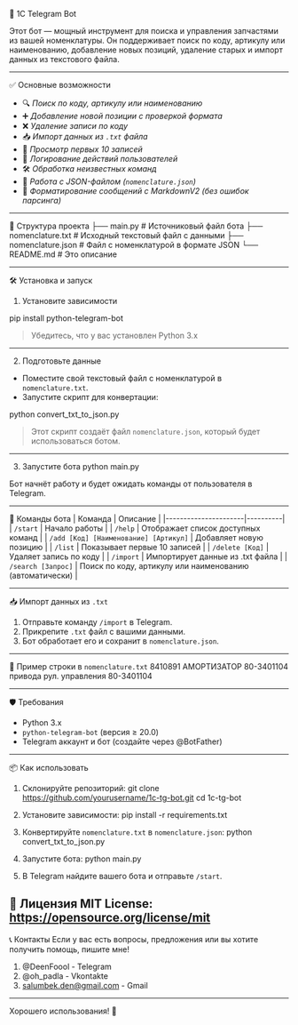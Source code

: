 🚀 1C Telegram Bot

Этот бот — мощный инструмент для поиска и управления запчастями из вашей номенклатуры. Он поддерживает поиск по коду, артикулу или наименованию, добавление новых позиций, удаление старых и импорт данных из текстового файла.

---

 ✅ Основные возможности

- 🔍 *Поиск по коду, артикулу или наименованию*
- ➕ *Добавление новой позиции с проверкой формата*
- ❌ *Удаление записи по коду*
- 📥 *Импорт данных из `.txt` файла*
- 🧾 *Просмотр первых 10 записей*
- 📝 *Логирование действий пользователей*
- 🛠️ *Обработка неизвестных команд*
- 📂 *Работа с JSON-файлом (`nomenclature.json`)*
- 💬 *Форматирование сообщений с MarkdownV2 (без ошибок парсинга)*

---

📁 Структура проекта
├── main.py             # Источниковый файл бота
├── nomenclature.txt    # Исходный текстовый файл с данными
├── nomenclature.json   # Файл с номенклатурой в формате JSON
└── README.md           # Это описание

---

🛠️ Установка и запуск

1. Установите зависимости

pip install python-telegram-bot

> Убедитесь, что у вас установлен Python 3.x

---

2. Подготовьте данные

- Поместите свой текстовый файл с номенклатурой в `nomenclature.txt`.
- Запустите скрипт для конвертации:

python convert_txt_to_json.py

> Этот скрипт создаёт файл `nomenclature.json`, который будет использоваться ботом.

---

3. Запустите бота
python main.py

Бот начнёт работу и будет ожидать команды от пользователя в Telegram.

---

🤖 Команды бота
| Команда              | Описание |
|----------------------|----------|
| `/start`             | Начало работы |
| `/help`              | Отображает список доступных команд |
| `/add [Код] [Наименование] [Артикул]` | Добавляет новую позицию |
| `/list`              | Показывает первые 10 записей |
| `/delete [Код]`      | Удаляет запись по коду |
| `/import`            | Импортирует данные из .txt файла |
| `/search [Запрос]`   | Поиск по коду, артикулу или наименованию (автоматически) |

---

📥 Импорт данных из `.txt`
1. Отправьте команду `/import` в Telegram.
2. Прикрепите `.txt` файл с вашими данными.
3. Бот обработает его и сохранит в `nomenclature.json`.

---

📄 Пример строки в `nomenclature.txt`
8410891 АМОРТИЗАТОР 80-3401104 привода рул. управления 80-3401104

---

🛡️ Требования
- Python 3.x
- `python-telegram-bot` (версия ≥ 20.0)
- Telegram аккаунт и бот (создайте через @BotFather)

---

📦 Как использовать
1. Склонируйте репозиторий:
   git clone https://github.com/yourusername/1c-tg-bot.git
   cd 1c-tg-bot

2. Установите зависимости:
   pip install -r requirements.txt

3. Конвертируйте `nomenclature.txt` в `nomenclature.json`:
   python convert_txt_to_json.py

4. Запустите бота:
   python main.py

5. В Telegram найдите вашего бота и отправьте `/start`.

📝 Лицензия
MIT License:
https://opensource.org/license/mit
---

📞 Контакты
Если у вас есть вопросы, предложения или вы хотите получить помощь, пишите мне!
1. @DeenFoool - Telegram
2. @oh_padla - Vkontakte
3. salumbek.den@gmail.com - Gmail

---

Хорошего использования! 🚀
